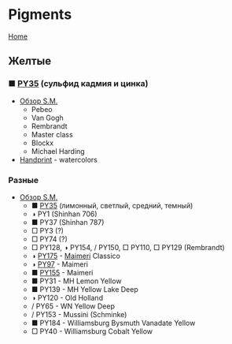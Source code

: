 # Pigments

[Home](/)

## Желтые

### ■ [PY35](https://www.violtan.com/color/ind_pigments.php?Lang=RU&Oper=CheckFindColor&Pigment=PY35) (сульфид кадмия и цинка)

* [Обзор S.M.](https://www.youtube.com/watch?v=oXCv1VhlYxg)
    - Pebeo
    - Van Gogh
    - Rembrandt
    - Master class
    - Blockx
    - Michael Harding
* [Handprint](https://www.handprint.com/HP/WCL/watery.html) - watercolors

### Разные

* [Обзор S.M.](https://www.youtube.com/watch?v=6A2miAGJ0QE)
    - ■ [PY35](https://www.violtan.com/color/ind_pigments.php?Lang=RU&Oper=CheckFindColor&Pigment=PY35) (лимонный, светлый, средний, темный)
    - ◑ PY1 (Shinhan 706)
    - ■ PY37 (Shinhan 787)
    - □ PY3 (?)
    - □ PY74 (?)
    - □ PY128, ◑ PY154, / PY150, □ PY110, □ PY129 (Rembrandt)
    - ◑ [PY175](https://www.violtan.com/color/ind_pigments.php?Lang=RU&Oper=CheckFindColor&Pigment=PY175) - [Maimeri](https://www.hudozhnik.club/kraski/maslyanye/maimeri-306112.html) Classico
    - ◑ [PY97](https://www.violtan.com/color/ind_pigments.php?Lang=RU&Oper=CheckFindColor&Pigment=PY97) - Maimeri
    - ■ [PY155](https://www.violtan.com/color/ind_pigments.php?Lang=RU&Oper=CheckFindColor&Pigment=PY155) - Maimeri
    - ■ PY31 - MH Lemon Yellow
    - ■ PY139 - MH Yellow Lake Deep
    - ◑ PY120 - Old Holland
    - / PY65 - WN Yellow Deep
    - / PY153 - Mussini (Schminke)
    - ■ PY184 - Williamsburg Bysmuth Vanadate Yellow
    - □ PY40 - Williamsburg Cobalt Yellow

